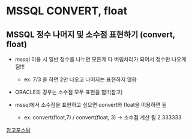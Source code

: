 # MSSQL CONVERT, float

## MSSQL 정수 나머지 및 소수점 표현하기 (convert, float)

- mssql 이용 시 일반 정수를 나누면 모든게 다 버림차리가 되어서 정수만 나오게 됨!!!

  - ex. 7/3 을 하면 2만 나오고 나머지는 표현하지 않음

- ORACLE의 경우는 소수점 모두 표현을 함!!(참고)

- mssql에서 소수점을 표현하고 싶으면 convert와 float을 이용하면 됨

  - ex. convert(float,7) / convert(float, 3) -> 소수점 계산 됨 2.333333

[참고포스팅](https://jjongdiary.tistory.com/78)
